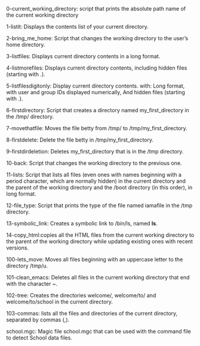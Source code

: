 0-current_working_directory: script that prints the absolute path name of the current working directory

1-listit: Displays the contents list of your current directory.

2-bring_me_home: Script that changes the working directory to the user’s home directory.

3-listfiles: Displays current directory contents in a long format.

4-listmorefiles: Displays current directory contents, including hidden files (starting with .).

5-listfilesdigitonly: Display current directory contents. with: Long format, with user and group IDs displayed numerically, And hidden files (starting with .).

6-firstdirectory: Script that creates a directory named my_first_directory in the /tmp/ directory.

7-movethatfile: Moves the file betty from /tmp/ to /tmp/my_first_directory.

8-firstdelete: Delete the file betty in /tmp/my_first_directory.

9-firstdirdeletion: Deletes my_first_directory that is in the /tmp directory.

10-back: Script that changes the working directory to the previous one.

11-lists: Script that lists all files (even ones with names beginning with a period character, which are normally hidden) in the current directory and the parent of the working directory and the /boot directory (in this order), in long format.

12-file_type: Script that prints the type of the file named iamafile in the /tmp directory.

13-symbolic_link: Creates a symbolic link to /bin/ls, named __ls__.

14-copy_html:copies  all the HTML files from the current working directory to the parent of the working directory while updating existing ones with recent versions.

100-lets_move: Moves all files beginning with an uppercase letter to the directory /tmp/u.

101-clean_emacs: Deletes all files in the current working directory that end with the character ~.

102-tree: Creates the directories welcome/, welcome/to/ and welcome/to/school in the current directory.

103-commas:  lists all the files and directories of the current directory, separated by commas (,).

school.mgc: Magic file school.mgc that can be used with the command file to detect School data files.